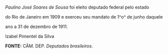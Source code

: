 

*Paulino José Soares de Sousa* foi eleito deputado federal pelo estado

do Rio de Janeiro em 1909 e exerceu seu mandato de 1^o^ de junho daquele

ano a 31 de dezembro de 1911.



Izabel Pimentel da Silva



**FONTE:** CÂM. DEP. *Deputados brasileiros*.

